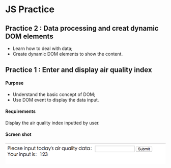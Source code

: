# JS Practice

## Practice 2 : Data processing and creat dynamic DOM elements
* Learn how to deal with data;
* Create dynamic DOM elements to show the content.

## Practice 1 : Enter and display air quality index
#### Purpose
* Understand the basic concept of DOM;
* Use DOM event to display the data input.

#### Requirements
Display the air quality index inputted by user.

#### Screen shot
![Air index](https://github.com/Graciazl/picture/blob/master/practice1.png)
